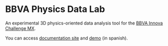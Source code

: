 BBVA Physics Data Lab
=====================

An experimental 3D physics-oriented data analysis tool for the [BBVA Innova Challenge MX](http://bbvaopen4u.com/content/innovachallenge-mx).

You can access [documentation site](http://luque.github.io/BBVA-Physics-Data-Lab/) and [demo](http://luque.github.io/BBVA-Physics-Data-Lab/lab.html) (in spanish).

